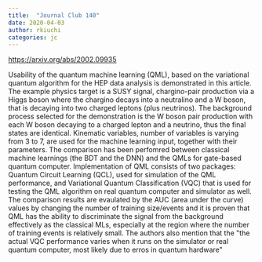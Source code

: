 ```yaml
---
title:  "Journal Club 140"
date: 2020-04-03
author: rkiuchi
categories: jc
---
```


<https://arxiv.org/abs/2002.09935>

Usability of the quantum machine learning (QML), based on the variational quantum algorithm
for the HEP data analysis is demonstrated in this article.
The example physics target is a SUSY signal, chargino-pair production via
a Higgs boson where the chargino decays into a neutralino and a W boson,
that is decaying into two charged leptons (plus neutrinos).
The background process selected for the demonstration is the W boson pair
production with each W boson decaying to a charged lepton and a neutrino,
thus the final states are identical.
Kinematic variables, number of variables is varying from 3 to 7, are used for
the machine learning input, together with their parameters.
The comparison has been perfomred between classical machine learnings (the BDT and the DNN)
and the QMLs for gate-based quantum computer.
Implementation of QML consists of two packages:
Quantum Circuit Learning (QCL), used for simulation of the QML performance,
and Variational Quantum Classification (VQC) that is used for
testing the QML algorithm on real quantum computer and simulator as well.
The comparison results are evaulated by the AUC (area under the curve) values
by changing the number of training size/events and it is proven that
QML has the ability to discriminate the signal from the background effectively as
the classical MLs, especially at the region where the number of training events is
relatively small.
The authors also mention that the "the actual VQC performance varies 
when it runs on the simulator or real quantum computer, most likely
due to erros in quantum hardware"
